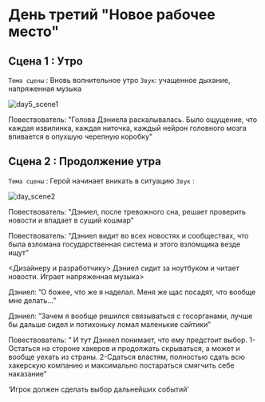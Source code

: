# День третий "Новое рабочее место"

## Сцена 1 : Утро
`Тема сцены` : Вновь волнительное утро
`Звук`: учащенное дыхание, напряженная музыка

![day5_scene1](https://github.com/Yarik7Fedorov/NovellaUrfu/assets/150283668/4628bff4-9e66-4455-bbf9-47b623a3291c)

Повествователь: "Голова Дэниела раскалывалась. Было ощущение, что каждая извилинка, каждая ниточка, каждый нейрон головного мозга впивается в опухшую черепную коробку"

## Сцена 2 : Продолжение утра

`Тема сцены` : Герой начинает вникать в ситуацию
`Звук` : 


![day_scene2](https://github.com/Yarik7Fedorov/NovellaUrfu/assets/150283668/53592608-d170-4645-a25e-7c0f8a717401)

Повествователь: "Дэниел, после тревожного сна, решает проверить новости и впадает в сущий кошмар"

Повествователь: “Дэниел видит во всех новостях и сообществах, что была взломана государственная система и этого взломщика везде ищут”

<Дизайнеру и разработчику> Дэниел сидит за ноутбуком и читает новости. Играет напряженная музыка>



Дэниел: ”О божее, что же я наделал. Меня же щас посадят, что вообще мне делать…”

Дэниел: ”Зачем я вообще решился связываться с госорганами, лучше бы дальше сидел и потихоньку ломал маленькие сайтики”

Повествователь: “ И тут Дэниел понимает, что ему предстоит выбор. 1-Остаться на стороне хакеров и продолжать скрываться, а может и вообще уехать из страны. 2-Сдаться властям, полностью сдать всю хакерскую компанию и максимально постараться смягчить себе наказание”

‘Игрок должен сделать выбор дальнейших событий’
